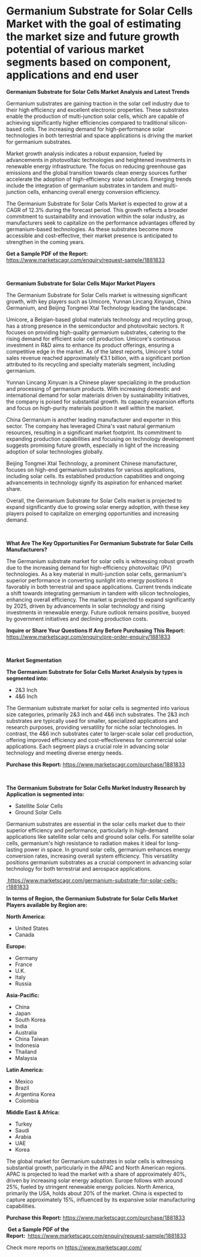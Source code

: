 <p><h1>Germanium Substrate for Solar Cells Market with the goal of estimating the market size and future growth potential of various market segments based on component, applications and end user</h1></p><p><strong>Germanium Substrate for Solar Cells Market Analysis and Latest Trends</strong></p>
<p><p>Germanium substrates are gaining traction in the solar cell industry due to their high efficiency and excellent electronic properties. These substrates enable the production of multi-junction solar cells, which are capable of achieving significantly higher efficiencies compared to traditional silicon-based cells. The increasing demand for high-performance solar technologies in both terrestrial and space applications is driving the market for germanium substrates.</p><p>Market growth analysis indicates a robust expansion, fueled by advancements in photovoltaic technologies and heightened investments in renewable energy infrastructure. The focus on reducing greenhouse gas emissions and the global transition towards clean energy sources further accelerate the adoption of high-efficiency solar solutions. Emerging trends include the integration of germanium substrates in tandem and multi-junction cells, enhancing overall energy conversion efficiency. </p><p>The Germanium Substrate for Solar Cells Market is expected to grow at a CAGR of 12.3% during the forecast period. This growth reflects a broader commitment to sustainability and innovation within the solar industry, as manufacturers seek to capitalize on the performance advantages offered by germanium-based technologies. As these substrates become more accessible and cost-effective, their market presence is anticipated to strengthen in the coming years.</p></p>
<p><strong>Get a Sample PDF of the Report:&nbsp;</strong> <a href="https://www.marketscagr.com/enquiry/request-sample/1881833?utm_campaign=3222&utm_medium=2&utm_source=Github&utm_content=ia&utm_term=07042025&utm_id=germanium-substrate-for-solar-cells">https://www.marketscagr.com/enquiry/request-sample/1881833</a></p>
<p>&nbsp;</p>
<p><strong>Germanium Substrate for Solar Cells Major Market Players</strong></p>
<p><p>The Germanium Substrate for Solar Cells market is witnessing significant growth, with key players such as Umicore, Yunnan Lincang Xinyuan, China Germanium, and Beijing Tongmei Xtal Technology leading the landscape. </p><p>Umicore, a Belgian-based global materials technology and recycling group, has a strong presence in the semiconductor and photovoltaic sectors. It focuses on providing high-quality germanium substrates, catering to the rising demand for efficient solar cell production. Umicore's continuous investment in R&D aims to enhance its product offerings, ensuring a competitive edge in the market. As of the latest reports, Umicore's total sales revenue reached approximately €3.1 billion, with a significant portion attributed to its recycling and specialty materials segment, including germanium.</p><p>Yunnan Lincang Xinyuan is a Chinese player specializing in the production and processing of germanium products. With increasing domestic and international demand for solar materials driven by sustainability initiatives, the company is poised for substantial growth. Its capacity expansion efforts and focus on high-purity materials position it well within the market.</p><p>China Germanium is another leading manufacturer and exporter in this sector. The company has leveraged China's vast natural germanium resources, resulting in a significant market footprint. Its commitment to expanding production capabilities and focusing on technology development suggests promising future growth, especially in light of the increasing adoption of solar technologies globally.</p><p>Beijing Tongmei Xtal Technology, a prominent Chinese manufacturer, focuses on high-end germanium substrates for various applications, including solar cells. Its established production capabilities and ongoing advancements in technology signify its aspiration for enhanced market share.</p><p>Overall, the Germanium Substrate for Solar Cells market is projected to expand significantly due to growing solar energy adoption, with these key players poised to capitalize on emerging opportunities and increasing demand.</p></p>
<p>&nbsp;</p>
<p><strong>What Are The Key Opportunities For Germanium Substrate for Solar Cells Manufacturers?</strong></p>
<p><p>The Germanium substrate market for solar cells is witnessing robust growth due to the increasing demand for high-efficiency photovoltaic (PV) technologies. As a key material in multi-junction solar cells, germanium's superior performance in converting sunlight into energy positions it favorably in both terrestrial and space applications. Current trends indicate a shift towards integrating germanium in tandem with silicon technologies, enhancing overall efficiency. The market is projected to expand significantly by 2025, driven by advancements in solar technology and rising investments in renewable energy. Future outlook remains positive, buoyed by government initiatives and declining production costs.</p></p>
<p><strong>Inquire or Share Your Questions If Any Before Purchasing This Report:</strong> <a href="https://www.marketscagr.com/enquiry/pre-order-enquiry/1881833?utm_campaign=3222&utm_medium=2&utm_source=Github&utm_content=ia&utm_term=07042025&utm_id=germanium-substrate-for-solar-cells">https://www.marketscagr.com/enquiry/pre-order-enquiry/1881833</a></p>
<p>&nbsp;</p>
<p><strong>Market Segmentation</strong></p>
<p><strong>The Germanium Substrate for Solar Cells Market Analysis by types is segmented into:</strong></p>
<p><ul><li>2&3 Inch</li><li>4&6 Inch</li></ul></p>
<p><p>The Germanium substrate market for solar cells is segmented into various size categories, primarily 2&3 inch and 4&6 inch substrates. The 2&3 inch substrates are typically used for smaller, specialized applications and research purposes, providing versatility for niche solar technologies. In contrast, the 4&6 inch substrates cater to larger-scale solar cell production, offering improved efficiency and cost-effectiveness for commercial solar applications. Each segment plays a crucial role in advancing solar technology and meeting diverse energy needs.</p></p>
<p><strong>Purchase this Report:&nbsp;</strong><a href="https://www.marketscagr.com/purchase/1881833?utm_campaign=3222&utm_medium=2&utm_source=Github&utm_content=ia&utm_term=07042025&utm_id=germanium-substrate-for-solar-cells">https://www.marketscagr.com/purchase/1881833</a></p>
<p>&nbsp;</p>
<p><strong>The Germanium Substrate for Solar Cells Market Industry Research by Application is segmented into:</strong></p>
<p><ul><li>Satellite Solar Cells</li><li>Ground Solar Cells</li></ul></p>
<p><p>Germanium substrates are essential in the solar cells market due to their superior efficiency and performance, particularly in high-demand applications like satellite solar cells and ground solar cells. For satellite solar cells, germanium's high resistance to radiation makes it ideal for long-lasting power in space. In ground solar cells, germanium enhances energy conversion rates, increasing overall system efficiency. This versatility positions germanium substrates as a crucial component in advancing solar technology for both terrestrial and aerospace applications.</p></p>
<p><a href="https://www.marketscagr.com/germanium-substrate-for-solar-cells-r1881833?utm_campaign=3222&utm_medium=2&utm_source=Github&utm_content=ia&utm_term=07042025&utm_id=germanium-substrate-for-solar-cells">&nbsp;https://www.marketscagr.com/germanium-substrate-for-solar-cells-r1881833</a></p>
<p><strong>In terms of Region, the Germanium Substrate for Solar Cells Market Players available by Region are:</strong></p>
<p>
    <p> <strong> North America: </strong>
        <ul>
            <li>United States</li>
            <li>Canada</li>
        </ul>
        </p> 
    <p> <strong> Europe: </strong>
        <ul>
            <li>Germany</li>
            <li>France</li>
            <li>U.K.</li>
            <li>Italy</li>
            <li>Russia</li>
        </ul>
        </p> 
    <p> <strong> Asia-Pacific: </strong>
        <ul>
            <li>China</li>
            <li>Japan</li>
            <li>South Korea</li>
            <li>India</li>
            <li>Australia</li>
            <li>China Taiwan</li>
            <li>Indonesia</li>
            <li>Thailand</li>
            <li>Malaysia</li>
        </ul>
        </p> 
    <p> <strong> Latin America: </strong>
        <ul>
            <li>Mexico</li>
            <li>Brazil</li>
            <li>Argentina Korea</li>
            <li>Colombia</li>
        </ul>
        </p> 
    <p> <strong> Middle East & Africa: </strong>
        <ul>
            <li>Turkey</li>
            <li>Saudi</li>
            <li>Arabia</li>
            <li>UAE</li>
            <li>Korea</li>
        </ul>
    </p>
    </p>
<p><p>The global market for Germanium substrates in solar cells is witnessing substantial growth, particularly in the APAC and North American regions. APAC is projected to lead the market with a share of approximately 40%, driven by increasing solar energy adoption. Europe follows with around 25%, fueled by stringent renewable energy policies. North America, primarily the USA, holds about 20% of the market. China is expected to capture approximately 15%, influenced by its expansive solar manufacturing capabilities. </p></p>
<p><strong>Purchase this Report: </strong><a href="https://www.marketscagr.com/purchase/1881833?utm_campaign=3222&utm_medium=2&utm_source=Github&utm_content=ia&utm_term=07042025&utm_id=germanium-substrate-for-solar-cells">https://www.marketscagr.com/purchase/1881833</a></p>
<p>&nbsp;<strong>Get a Sample PDF of the Report:&nbsp;&nbsp;</strong><a href="https://www.marketscagr.com/enquiry/request-sample/1881833?utm_campaign=3222&utm_medium=2&utm_source=Github&utm_content=ia&utm_term=07042025&utm_id=germanium-substrate-for-solar-cells">https://www.marketscagr.com/enquiry/request-sample/1881833</a></p>
<p><strong></strong></p>
<p>Check more reports on <a href="https://www.marketscagr.com/?utm_campaign=3222&utm_medium=2&utm_source=Github&utm_content=ia&utm_term=07042025&utm_id=germanium-substrate-for-solar-cells">https://www.marketscagr.com/</a></p>